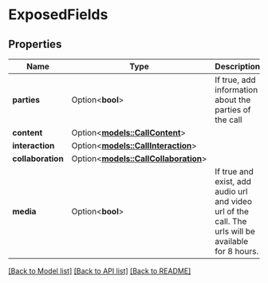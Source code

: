# ExposedFields

## Properties

Name | Type | Description | Notes
------------ | ------------- | ------------- | -------------
**parties** | Option<**bool**> | If true, add information about the parties of the call | [optional]
**content** | Option<[**models::CallContent**](CallContent.md)> |  | [optional]
**interaction** | Option<[**models::CallInteraction**](CallInteraction.md)> |  | [optional]
**collaboration** | Option<[**models::CallCollaboration**](CallCollaboration.md)> |  | [optional]
**media** | Option<**bool**> | If true and exist, add audio url and video url of the call. The urls will be available for 8 hours. | [optional]

[[Back to Model list]](../README.md#documentation-for-models) [[Back to API list]](../README.md#documentation-for-api-endpoints) [[Back to README]](../README.md)


